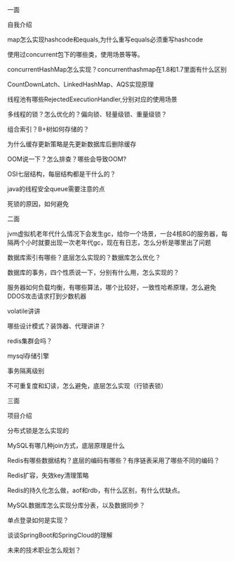 一面

自我介绍

map怎么实现hashcode和equals,为什么重写equals必须重写hashcode

使用过concurrent包下的哪些类，使用场景等等。

concurrentHashMap怎么实现？concurrenthashmap在1.8和1.7里面有什么区别

CountDownLatch、LinkedHashMap、AQS实现原理

线程池有哪些RejectedExecutionHandler,分别对应的使用场景

多线程的锁？怎么优化的？偏向锁、轻量级锁、重量级锁？

组合索引？B+树如何存储的？

为什么缓存更新策略是先更新数据库后删除缓存

OOM说一下？怎么排查？哪些会导致OOM?

OSI七层结构，每层结构都是干什么的？

java的线程安全queue需要注意的点

死锁的原因，如何避免

二面

jvm虚拟机老年代什么情况下会发生gc，给你一个场景，一台4核8G的服务器，每隔两个小时就要出现一次老年代gc，现在有日志，怎么分析是哪里出了问题

数据库索引有哪些？底层怎么实现的？数据库怎么优化？

数据库的事务，四个性质说一下，分别有什么用，怎么实现的？

服务器如何负载均衡，有哪些算法，哪个比较好，一致性哈希原理，怎么避免DDOS攻击请求打到少数机器

volatile讲讲

哪些设计模式？装饰器、代理讲讲？

redis集群会吗？

mysql存储引擎

事务隔离级别

不可重复度和幻读，怎么避免，底层怎么实现（行锁表锁）

三面

项目介绍

分布式锁是怎么实现的

MySQL有哪几种join方式，底层原理是什么

Redis有哪些数据结构？底层的编码有哪些？有序链表采用了哪些不同的编码？

Redis扩容，失效key清理策略

Redis的持久化怎么做，aof和rdb，有什么区别，有什么优缺点。

MySQL数据库怎么实现分库分表，以及数据同步？

单点登录如何是实现？

谈谈SpringBoot和SpringCloud的理解

未来的技术职业怎么规划？